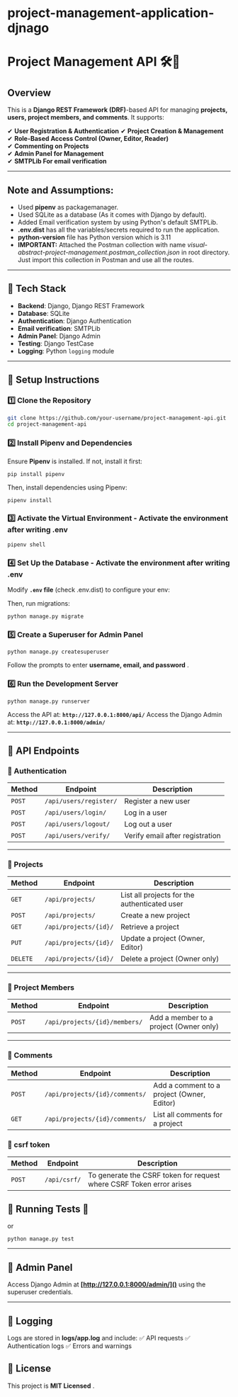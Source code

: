 # project-management-application-djnago

# **Project Management API** 🛠️🚀

## **Overview**

This is a **Django REST Framework (DRF)**-based API for managing **projects, users, project members, and comments**. It supports:

✔ **User Registration & Authentication**
✔ **Project Creation & Management**  
✔ **Role-Based Access Control (Owner, Editor, Reader)**  
✔ **Commenting on Projects**  
✔ **Admin Panel for Management**  
✔ **SMTPLib For email verification**    




---

## Note and Assumptions: 
- Used **pipenv** as packagemanager.
- Used SQLite as a  database (As it comes with Django by default).
- Added Email verification system by using Python's default SMTPLib.
- **.env.dist** has all the variables/secrets required to run the application.
- **python-version** file has Python version which is 3.11
- **IMPORTANT:** Attached the Postman collection with name *visual-abstract-project-management.postman_collection.json* in root directory. Just import this collection in Postman and use all the routes. 

---

## **📌 Tech Stack**

- **Backend**: Django, Django REST Framework
- **Database**: SQLite
- **Authentication**: Django Authentication
- **Email verification**: SMTPLib
- **Admin Panel**: Django Admin
- **Testing**: Django TestCase
- **Logging**: Python `logging` module

---

## **📌 Setup Instructions**

### **1️⃣ Clone the Repository**

```sh
git clone https://github.com/your-username/project-management-api.git
cd project-management-api
```

### **2️⃣ Install Pipenv and Dependencies**

Ensure **Pipenv** is installed. If not, install it first:

```
pip install pipenv
```


Then, install dependencies using Pipenv:

```pipenv install```


### **3️⃣ Activate the Virtual Environment** - Activate the environment after writing .env

```pipenv shell```


### **4️⃣ Set Up the Database** - Activate the environment after writing .env

Modify **`.env` file** (check .env.dist) to configure your env:


Then, run migrations:

```python manage.py migrate```


### **5️⃣ Create a Superuser for Admin Panel**

```python manage.py createsuperuser```

Follow the prompts to enter  **username, email, and password** .

### **6️⃣ Run the Development Server**

```python manage.py runserver```


Access the API at: **`http://127.0.0.1:8000/api/`**
Access the Django Admin at: **`http://127.0.0.1:8000/admin/`**

---

## **📌 API Endpoints**

### **🔹 Authentication**

| Method   | Endpoint                 | Description                     |
| -------- | ------------------------ | ------------------------------- |
| `POST` | `/api/users/register/` | Register a new user             |
| `POST` | `/api/users/login/`    | Log in a user                   |
| `POST` | `/api/users/logout/`   | Log out a user                  |
| `POST` | `/api/users/verify/`   | Verify email after registration |

---

### **🔹 Projects**

| Method     | Endpoint                | Description                                  |
| ---------- | ----------------------- | -------------------------------------------- |
| `GET`    | `/api/projects/`      | List all projects for the authenticated user |
| `POST`   | `/api/projects/`      | Create a new project                         |
| `GET`    | `/api/projects/{id}/` | Retrieve a project                           |
| `PUT`    | `/api/projects/{id}/` | Update a project (Owner, Editor)             |
| `DELETE` | `/api/projects/{id}/` | Delete a project (Owner only)                |

---

### **🔹 Project Members**

| Method   | Endpoint                        | Description                            |
| -------- | ------------------------------- | -------------------------------------- |
| `POST` | `/api/projects/{id}/members/` | Add a member to a project (Owner only) |

---

### **🔹 Comments**

| Method   | Endpoint                         | Description                                |
| -------- | -------------------------------- | ------------------------------------------ |
| `POST` | `/api/projects/{id}/comments/` | Add a comment to a project (Owner, Editor) |
| `GET`  | `/api/projects/{id}/comments/` | List all comments for a project            |


### **🔹 csrf token**

| Method   | Endpoint                         | Description                                |
| -------- | -------------------------------- | ------------------------------------------ |
| `POST` | `/api/csrf/`                   |To generate the CSRF token for request where CSRF Token error arises |


## **📌 Running Tests** 🧪


or

```python manage.py test```


---

## **📌 Admin Panel**

Access Django Admin at **[http://127.0.0.1:8000/admin/]()** using the superuser credentials.

---

## **📌 Logging**

Logs are stored in **logs/app.log** and include:
✅ API requests
✅ Authentication logs
✅ Errors and warnings

## **📌 License**

This project is  **MIT Licensed** .
